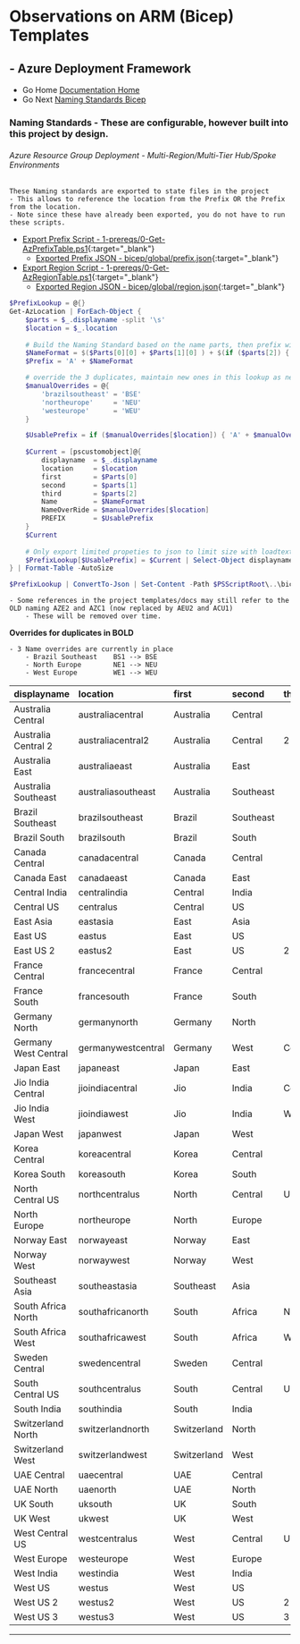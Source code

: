 #  Observations on ARM (Bicep) Templates # 

## - Azure Deployment Framework ## 
- Go Home [Documentation Home](./index.md)
- Go Next [Naming Standards Bicep](./Naming_Standards_Bicep.md)

### Naming Standards - These are configurable, however built into this project by design.
###### *Azure Resource Group Deployment - Multi-Region/Multi-Tier Hub/Spoke Environments*

    These Naming standards are exported to state files in the project
    - This allows to reference the location from the Prefix OR the Prefix from the location.
    - Note since these have already been exported, you do not have to run these scripts.

- [Export Prefix Script - 1-prereqs/0-Get-AzPrefixTable.ps1](https://github.com/brwilkinson/AzureDeploymentFramework/blob/main/ADF/1-prereqs/0-Get-AzPrefixTable.ps1){:target="_blank"}
    - [Exported Prefix JSON - bicep/global/prefix.json](https://github.com/brwilkinson/AzureDeploymentFramework/blob/main/ADF/bicep/global/prefix.json){:target="_blank"}
- [Export Region Script - 1-prereqs/0-Get-AzRegionTable.ps1](https://github.com/brwilkinson/AzureDeploymentFramework/blob/main/ADF/1-prereqs/0-Get-AzRegionTable.ps1){:target="_blank"}
    - [Exported Region JSON - bicep/global/region.json](https://github.com/brwilkinson/AzureDeploymentFramework/blob/main/ADF/bicep/global/region.json){:target="_blank"}


```powershell
$PrefixLookup = @{}
Get-AzLocation | ForEach-Object {
    $parts = $_.displayname -split '\s'
    $location = $_.location
    
    # Build the Naming Standard based on the name parts, then prefix with A for Azure
    $NameFormat = $($Parts[0][0] + $Parts[1][0] ) + $(if ($parts[2]) { $parts[2][0] }else { 1 })
    $Prefix = 'A' + $NameFormat

    # override the 3 duplicates, maintain new ones in this lookup as new regions come online
    $manualOverrides = @{
        'brazilsoutheast' = 'BSE'
        'northeurope'     = 'NEU'
        'westeurope'      = 'WEU'
    }

    $UsablePrefix = if ($manualOverrides[$location]) { 'A' + $manualOverrides[$location] } else { $Prefix }
    
    $Current = [pscustomobject]@{
        displayname  = $_.displayname
        location     = $location
        first        = $Parts[0]
        second       = $parts[1]
        third        = $parts[2]
        Name         = $NameFormat
        NameOverRide = $manualOverrides[$location]
        PREFIX       = $UsablePrefix
    }
    $Current
    
    # Only export limited propeties to json to limit size with loadtextcontext
    $PrefixLookup[$UsablePrefix] = $Current | Select-Object displayname, location, prefix
} | Format-Table -AutoSize

$PrefixLookup | ConvertTo-Json | Set-Content -Path $PSScriptRoot\..\bicep\global\prefix.json

```

    - Some references in the project templates/docs may still refer to the OLD naming AZE2 and AZC1 (now replaced by AEU2 and ACU1)
        - These will be removed over time.

**Overrides for duplicates in BOLD**

    - 3 Name overrides are currently in place
        - Brazil Southeast    BS1 --> BSE
        - North Europe        NE1 --> NEU
        - West Europe         WE1 --> WEU


|displayname|location|first|second|third|Name|NameOverRide|PREFIX|
|:--|:--|:--|:--|:--|:--|:--|:--|
|Australia Central|australiacentral|Australia|Central||AC1||AAC1|
|Australia Central 2|australiacentral2|Australia|Central|2|AC2||AAC2|
|Australia East|australiaeast|Australia|East||AE1||AAE1|
|Australia Southeast|australiasoutheast|Australia|Southeast||AS1||AAS1|
|Brazil Southeast|brazilsoutheast|Brazil|Southeast||BS1|BSE|ABSE|
|Brazil South|brazilsouth|Brazil|South||BS1||ABS1|
|Canada Central|canadacentral|Canada|Central||CC1||ACC1|
|Canada East|canadaeast|Canada|East||CE1||ACE1|
|Central India|centralindia|Central|India||CI1||ACI1|
|Central US|centralus|Central|US||CU1||ACU1|
|East Asia|eastasia|East|Asia||EA1||AEA1|
|East US|eastus|East|US||EU1||AEU1|
|East US 2|eastus2|East|US|2|EU2||AEU2|
|France Central|francecentral|France|Central||FC1||AFC1|
|France South|francesouth|France|South||FS1||AFS1|
|Germany North|germanynorth|Germany|North||GN1||AGN1|
|Germany West Central|germanywestcentral|Germany|West|Central|GWC||AGWC|
|Japan East|japaneast|Japan|East||JE1||AJE1|
|Jio India Central|jioindiacentral|Jio|India|Central|JIC||AJIC|
|Jio India West|jioindiawest|Jio|India|West|JIW||AJIW|
|Japan West|japanwest|Japan|West||JW1||AJW1|
|Korea Central|koreacentral|Korea|Central||KC1||AKC1|
|Korea South|koreasouth|Korea|South||KS1||AKS1|
|North Central US|northcentralus|North|Central|US|NCU||ANCU|
|North Europe|northeurope|North|Europe||NE1|NEU|ANEU|
|Norway East|norwayeast|Norway|East||NE1||ANE1|
|Norway West|norwaywest|Norway|West||NW1||ANW1|
|Southeast Asia|southeastasia|Southeast|Asia||SA1||ASA1|
|South Africa North|southafricanorth|South|Africa|North|SAN||ASAN|
|South Africa West|southafricawest|South|Africa|West|SAW||ASAW|
|Sweden Central|swedencentral|Sweden|Central||SC1||ASC1|
|South Central US|southcentralus|South|Central|US|SCU||ASCU|
|South India|southindia|South|India||SI1||ASI1|
|Switzerland North|switzerlandnorth|Switzerland|North||SN1||ASN1|
|Switzerland West|switzerlandwest|Switzerland|West||SW1||ASW1|
|UAE Central|uaecentral|UAE|Central||UC1||AUC1|
|UAE North|uaenorth|UAE|North||UN1||AUN1|
|UK South|uksouth|UK|South||US1||AUS1|
|UK West|ukwest|UK|West||UW1||AUW1|
|West Central US|westcentralus|West|Central|US|WCU||AWCU|
|West Europe|westeurope|West|Europe||WE1|WEU|AWEU|
|West India|westindia|West|India||WI1||AWI1|
|West US|westus|West|US||WU1||AWU1|
|West US 2|westus2|West|US|2|WU2||AWU2|
|West US 3|westus3|West|US|3|WU3||AWU3|




---
